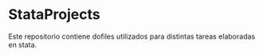 # StataProjects
Este repositorio contiene dofiles utilizados para distintas tareas elaboradas en stata.
